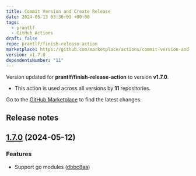 ```yaml
---
title: Commit Version and Create Release
date: 2024-05-13 03:36:03 +00:00
tags:
  - prantlf
  - GitHub Actions
draft: false
repo: prantlf/finish-release-action
marketplace: https://github.com/marketplace/actions/commit-version-and-create-release
version: v1.7.0
dependentsNumber: "11"
---
```



Version updated for **prantlf/finish-release-action** to version **v1.7.0**.
- This action is used across all versions by **11** repositories.

Go to the [GitHub Marketplace](https://github.com/marketplace/actions/commit-version-and-create-release) to find the latest changes.

## Release notes

## [1.7.0](https://github.com/prantlf/finish-release-action/compare/v1.6.1...v1.7.0) (2024-05-12)

### Features

* Support go modules ([dbbc8aa](https://github.com/prantlf/finish-release-action/commit/dbbc8aa81ba1cee1cf674c6c5963a2882d657cd3))
